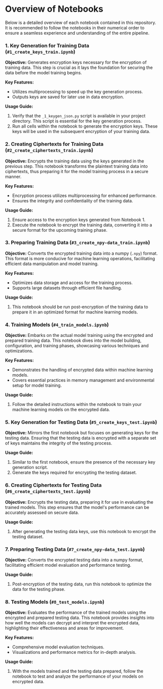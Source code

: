 # Overview of Notebooks

Below is a detailed overview of each notebook contained in this repository. It is recommended to follow the notebooks in their numerical order to ensure a seamless experience and understanding of the entire pipeline.

### 1. Key Generation for Training Data (`#1_create_keys_train.ipynb`)

**Objective:** Generates encryption keys necessary for the encryption of training data. This step is crucial as it lays the foundation for securing the data before the model training begins.

**Key Features:**
- Utilizes multiprocessing to speed up the key generation process.
- Outputs keys are saved for later use in data encryption.

**Usage Guide:**
1. Verify that the `_1_keygen_json.py` script is available in your project directory. This script is essential for the key generation process.
2. Run all cells within the notebook to generate the encryption keys. These keys will be used in the subsequent encryption of your training data.

### 2. Creating Ciphertexts for Training Data (`#2_create_ciphertexts_train.ipynb`)

**Objective:** Encrypts the training data using the keys generated in the previous step. This notebook transforms the plaintext training data into ciphertexts, thus preparing it for the model training process in a secure manner.

**Key Features:**
- Encryption process utilizes multiprocessing for enhanced performance.
- Ensures the integrity and confidentiality of the training data.

**Usage Guide:**
1. Ensure access to the encryption keys generated from Notebook 1.
2. Execute the notebook to encrypt the training data, converting it into a secure format for the upcoming training phase.

### 3. Preparing Training Data (`#3_create_npy-data_train.ipynb`)

**Objective:** Converts the encrypted training data into a numpy (`.npy`) format. This format is more conducive for machine learning operations, facilitating efficient data manipulation and model training.

**Key Features:**
- Optimizes data storage and access for the training process.
- Supports large datasets through efficient file handling.

**Usage Guide:**
1. This notebook should be run post-encryption of the training data to prepare it in an optimized format for machine learning models.

### 4. Training Models (`#4_train_models.ipynb`)

**Objective:** Embarks on the actual model training using the encrypted and prepared training data. This notebook dives into the model building, configuration, and training phases, showcasing various techniques and optimizations.

**Key Features:**
- Demonstrates the handling of encrypted data within machine learning models.
- Covers essential practices in memory management and environmental setup for model training.

**Usage Guide:**
1. Follow the detailed instructions within the notebook to train your machine learning models on the encrypted data.

### 5. Key Generation for Testing Data (`#5_create_keys_test.ipynb`)

**Objective:** Mirrors the first notebook but focuses on generating keys for the testing data. Ensuring that the testing data is encrypted with a separate set of keys maintains the integrity of the testing process.

**Usage Guide:**
1. Similar to the first notebook, ensure the presence of the necessary key generation script.
2. Generate the keys required for encrypting the testing dataset.

### 6. Creating Ciphertexts for Testing Data (`#6_create_ciphertexts_test.ipynb`)

**Objective:** Encrypts the testing data, preparing it for use in evaluating the trained models. This step ensures that the model's performance can be accurately assessed on secure data.

**Usage Guide:**
1. After generating the testing data keys, use this notebook to encrypt the testing dataset.

### 7. Preparing Testing Data (`#7_create_npy-data_test.ipynb`)

**Objective:** Converts the encrypted testing data into a numpy format, facilitating efficient model evaluation and performance testing.

**Usage Guide:**
1. Post-encryption of the testing data, run this notebook to optimize the data for the testing phase.

### 8. Testing Models (`#8_test_models.ipynb`)

**Objective:** Evaluates the performance of the trained models using the encrypted and prepared testing data. This notebook provides insights into how well the models can decrypt and interpret the encrypted data, highlighting their effectiveness and areas for improvement.

**Key Features:**
- Comprehensive model evaluation techniques.
- Visualizations and performance metrics for in-depth analysis.

**Usage Guide:**
1. With the models trained and the testing data prepared, follow the notebook to test and analyze the performance of your models on encrypted data.


